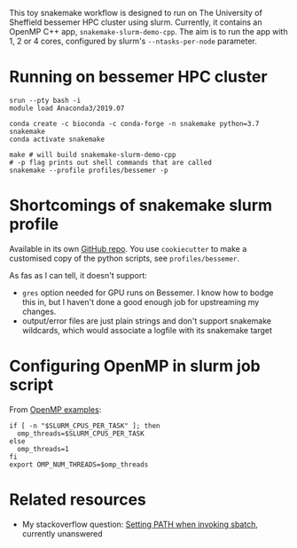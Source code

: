 This toy snakemake workflow is designed to run on The University of Sheffield bessemer HPC cluster using slurm.  Currently, it contains an OpenMP C++ app, `snakemake-slurm-demo-cpp`.  The aim is to run the app with 1, 2 or 4 cores, configured by slurm's `--ntasks-per-node` parameter.

# Running on bessemer HPC cluster

    srun --pty bash -i
    module load Anaconda3/2019.07
    
    conda create -c bioconda -c conda-forge -n snakemake python=3.7 snakemake
    conda activate snakemake
    
    make # will build snakemake-slurm-demo-cpp
    # -p flag prints out shell commands that are called
    snakemake --profile profiles/bessemer -p
    
# Shortcomings of snakemake slurm profile
Available in its own [GitHub repo](https://github.com/Snakemake-Profiles/slurm).  You use `cookiecutter` to make a customised copy of the python scripts, see `profiles/bessemer`.

As fas as I can tell, it doesn't support:
* `gres` option needed for GPU runs on Bessemer.  I know how to bodge this in, but I haven't done a good enough job for upstreaming my changes.
* output/error files are just plain strings and don't support snakemake wildcards, which would associate a logfile with its snakemake target

# Configuring OpenMP in slurm job script

From [OpenMP examples](https://www.hpc2n.umu.se/documentation/batchsystem/openmp-examples):

    if [ -n "$SLURM_CPUS_PER_TASK" ]; then
      omp_threads=$SLURM_CPUS_PER_TASK
    else
      omp_threads=1
    fi
    export OMP_NUM_THREADS=$omp_threads

# Related resources
* My stackoverflow question: [Setting PATH when invoking sbatch](https://stackoverflow.com/questions/60100550/setting-path-when-invoking-sbatch), currently unanswered
